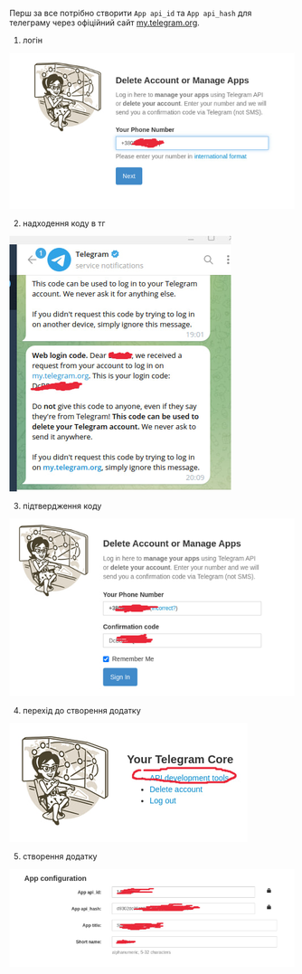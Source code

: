 Перш за все потрібно створити `App api_id` та `App api_hash` для телеграму через офіційний
сайт [my.telegram.org](https://my.telegram.org/).

1. логін

![alt text](/content/configs/tg/photo_2024-05-12_20-10-57.jpg)

2. надходення коду в тг

![alt text](/content/configs/tg/photo_2024-05-12_20-11-09.jpg)

3. підтвердження коду

![alt text](/content/configs/tg/photo_2024-05-12_20-10-58.jpg)

4. перехід до створення додатку

![alt text](/content/configs/tg/photo_2024-05-12_20-12-25.jpg)

5. створення додатку

![alt text](/content/configs/tg/photo_2024-05-12_20-13-09.jpg)

